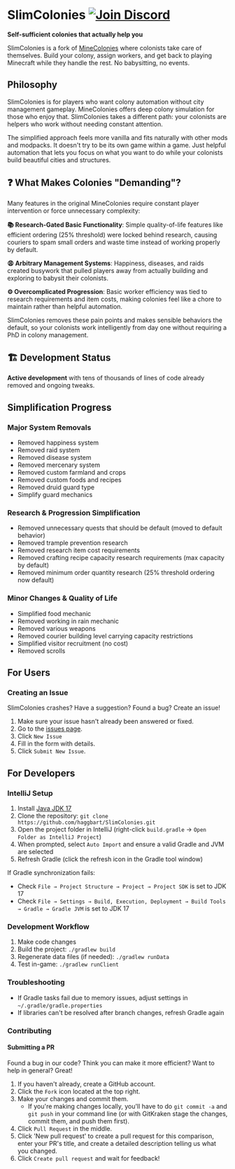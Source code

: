 # SlimColonies [![Join Discord](https://img.shields.io/discord/1420924294841499800?label=Discord&logo=discord)](https://discord.gg/bfKpMTTuFt)

**Self-sufficient colonies that actually help you**

SlimColonies is a fork of [MineColonies](https://www.curseforge.com/minecraft/mc-mods/minecolonies) where colonists take care of themselves. Build your colony, assign workers, and get back to playing Minecraft while they handle the rest. No babysitting, no events.

## Philosophy

SlimColonies is for players who want colony automation without city management gameplay. MineColonies offers deep colony simulation for those who enjoy that. SlimColonies takes a different path: your colonists are helpers who work without needing constant attention.

The simplified approach feels more vanilla and fits naturally with other mods and modpacks. It doesn't try to be its own game within a game. Just helpful automation that lets you focus on what you want to do while your colonists build beautiful cities and structures.

## ❓ What Makes Colonies "Demanding"?

Many features in the original MineColonies require constant player intervention or force unnecessary complexity:

**📚 Research-Gated Basic Functionality**: Simple quality-of-life features like efficient ordering (25% threshold) were locked behind research, causing couriers to spam small orders and waste time instead of working properly by default.

**😩 Arbitrary Management Systems**: Happiness, diseases, and raids created busywork that pulled players away from actually building and exploring to babysit their colonists.

**⚙️ Overcomplicated Progression**: Basic worker efficiency was tied to research requirements and item costs, making colonies feel like a chore to maintain rather than helpful automation.

SlimColonies removes these pain points and makes sensible behaviors the default, so your colonists work intelligently from day one without requiring a PhD in colony management.

## 🏗️ Development Status

**Active development** with tens of thousands of lines of code already removed and ongoing tweaks.

## Simplification Progress

### Major System Removals

*   Removed happiness system
*   Removed raid system
*   Removed disease system
*   Removed mercenary system
*   Removed custom farmland and crops
*   Removed custom foods and recipes
*   Removed druid guard type
*   Simplify guard mechanics

### Research & Progression Simplification

*   Removed unnecessary quests that should be default (moved to default behavior)
*   Removed trample prevention research
*   Removed research item cost requirements
*   Removed crafting recipe capacity research requirements (max capacity by default)
*   Removed minimum order quantity research (25% threshold ordering now default)

### Minor Changes & Quality of Life

*   Simplified food mechanic
*   Removed working in rain mechanic
*   Removed various weapons
*   Removed courier building level carrying capacity restrictions
*   Simplified visitor recruitment (no cost)
*   Removed scrolls

## For Users

### Creating an Issue

SlimColonies crashes? Have a suggestion? Found a bug? Create an issue!

1. Make sure your issue hasn't already been answered or fixed.
2. Go to the [issues page](https://github.com/haggbart/SlimColonies/issues).
3. Click `New Issue`
4. Fill in the form with details.
5. Click `Submit New Issue`.

## For Developers

### IntelliJ Setup

1. Install [Java JDK 17](https://adoptopenjdk.net/)
2. Clone the repository: `git clone https://github.com/haggbart/SlimColonies.git`
3. Open the project folder in IntelliJ (right-click `build.gradle` → `Open Folder as IntelliJ Project`)
4. When prompted, select `Auto Import` and ensure a valid Gradle and JVM are selected
5. Refresh Gradle (click the refresh icon in the Gradle tool window)

If Gradle synchronization fails:
- Check `File → Project Structure → Project → Project SDK` is set to JDK 17
- Check `File → Settings → Build, Execution, Deployment → Build Tools → Gradle → Gradle JVM` is set to JDK 17

### Development Workflow

1. Make code changes
2. Build the project: `./gradlew build`
3. Regenerate data files (if needed): `./gradlew runData`
4. Test in-game: `./gradlew runClient`

### Troubleshooting

- If Gradle tasks fail due to memory issues, adjust settings in `~/.gradle/gradle.properties`
- If libraries can't be resolved after branch changes, refresh Gradle again

### Contributing

#### Submitting a PR

Found a bug in our code? Think you can make it more efficient? Want to help in general? Great!

1. If you haven't already, create a GitHub account.
2. Click the `Fork` icon located at the top right.
3. Make your changes and commit them.
    * If you're making changes locally, you'll have to do `git commit -a` and `git push` in your command line (or with GitKraken stage the changes, commit them, and push them
      first).
4. Click `Pull Request` in the middle.
5. Click 'New pull request' to create a pull request for this comparison, enter your PR's title, and create a detailed description telling us what you changed.
6. Click `Create pull request` and wait for feedback!

